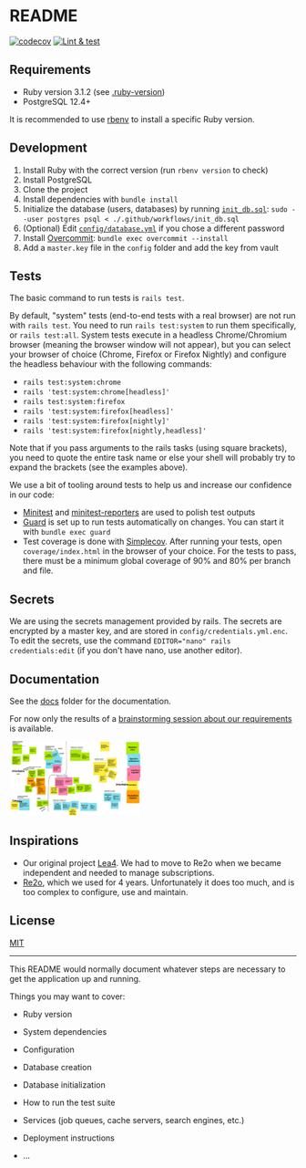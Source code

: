 # README

[![codecov](https://codecov.io/github/rezoleo/lea5/graph/badge.svg?token=3WJ4FUMWIF)](https://codecov.io/github/rezoleo/lea5)
[![Lint & test](https://github.com/rezoleo/lea5/actions/workflows/test.yml/badge.svg)](https://github.com/rezoleo/lea5/actions/workflows/test.yml)

## Requirements

- Ruby version 3.1.2 (see [.ruby-version](.ruby-version))
- PostgreSQL 12.4+

It is recommended to use [rbenv][rbenv] to install a specific Ruby version.

[rbenv]: https://github.com/rbenv/rbenv

## Development

1. Install Ruby with the correct version (run `rbenv version` to check)
2. Install PostgreSQL
3. Clone the project
4. Install dependencies with `bundle install`
5. Initialize the database (users, databases) by running [`init_db.sql`](.github/workflows/init_db.sql): `sudo --user postgres psql < ./.github/workflows/init_db.sql`
6. (Optional) Edit [`config/database.yml`](config/database.yml) if you chose a different password
7. Install [Overcommit](https://github.com/sds/overcommit): `bundle exec overcommit --install`
8. Add a `master.key` file in the `config` folder and add the key from vault

## Tests

The basic command to run tests is `rails test`.

By default, "system" tests (end-to-end tests with a real browser) are not run with `rails test`. You need to
run `rails test:system` to run them specifically, or `rails test:all`. System tests execute in a headless Chrome/Chromium
browser (meaning the browser window will not appear), but you can select your browser of choice (Chrome, Firefox or
Firefox Nightly) and configure the headless behaviour with the following commands:
- `rails test:system:chrome`
- `rails 'test:system:chrome[headless]'`
- `rails test:system:firefox`
- `rails 'test:system:firefox[headless]'`
- `rails 'test:system:firefox[nightly]'`
- `rails 'test:system:firefox[nightly,headless]'`

Note that if you pass arguments to the rails tasks (using square brackets), you need to quote the entire task name or
else your shell will probably try to expand the brackets (see the examples above).

We use a bit of tooling around tests to help us and increase our confidence in our code:
- [Minitest][minitest] and [minitest-reporters][minitest-reporters] are used to polish test outputs
- [Guard][guard] is set up to run tests automatically on changes. You can start it with `bundle exec guard`
- Test coverage is done with [Simplecov][simplecov]. After running your tests, open `coverage/index.html` in the browser of your choice.
  For the tests to pass, there must be a minimum global coverage of 90% and 80% per branch and file.

[minitest]: https://guides.rubyonrails.org/testing.html
[minitest-reporters]: https://rubygems.org/gems/minitest-reporters
[guard]: https://github.com/guard/guard
[simplecov]: https://github.com/simplecov-ruby/simplecov

## Secrets

We are using the secrets management provided by rails. The secrets are encrypted by a master key, and are stored in
`config/credentials.yml.enc`.
To edit the secrets, use the command `EDITOR="nano" rails credentials:edit` (if you don't have nano, use another editor).

## Documentation

See the [docs](docs) folder for the documentation.

For now only the results of a [brainstorming session about our requirements][definition-des-besoins] is available.

[<img alt="Requirements" src="docs/definition-des-besoins/Lea5-Definition-des-besoins.png" width="230" height="130">][definition-des-besoins]

[definition-des-besoins]: docs/definition-des-besoins/README.md

## Inspirations

- Our original project [Lea4][lea4]. We had to move to Re2o when we became independent and needed to manage subscriptions.
- [Re2o][re2o], which we used for 4 years. Unfortunately it does too much, and is too complex to configure, use and maintain.

[lea4]: https://github.com/rezoleo/le4
[re2o]: https://gitlab.federez.net/re2o/re2o

## License

[MIT](LICENSE)

---

This README would normally document whatever steps are necessary to get the
application up and running.

Things you may want to cover:

* Ruby version

* System dependencies

* Configuration

* Database creation

* Database initialization

* How to run the test suite

* Services (job queues, cache servers, search engines, etc.)

* Deployment instructions

* ...
